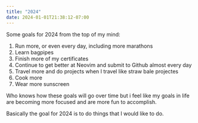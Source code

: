 ```yaml
---
title: "2024"
date: 2024-01-01T21:38:12-07:00
---
```

Some goals for 2024 from the top of my mind:

1.  Run more, or even every day, including more marathons
2.  Learn bagpipes
3.  Finish more of my certificates
4.  Continue to get better at Neovim and submit to Github almost every day
5.  Travel more and do projects when I travel like straw bale projectes
6.  Cook more
7.  Wear more sunscreen

Who knows how these goals will go over time but i feel like my goals in life are becoming more focused and are more fun to accomplish.

Basically the goal for 2024 is to do things that I would like to do.  
